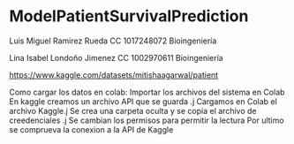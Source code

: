 # ModelPatientSurvivalPrediction

Luis Miguel Ramirez Rueda CC 1017248072 Bioingeniería 

Lina Isabel Londoño Jimenez CC 1002970611 Bioingeniería 


https://www.kaggle.com/datasets/mitishaagarwal/patient 

Como cargar los datos en colab:
Importar los archivos del sistema en Colab
En kaggle creamos un archivo API que se guarda .j
Cargamos en Colab el archivo Kaggle.j
Se crea una carpeta oculta y se copia el archivo de creedenciales .j
Se cambian los permisos para permitir la lectura
Por ultimo se comprueva la conexion a la API de Kaggle







